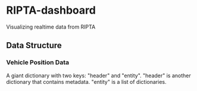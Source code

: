 # RIPTA-dashboard
Visualizing realtime data from RIPTA

## Data Structure
### Vehicle Position Data
A giant dictionary with two keys: "header" and "entity".
"header" is another dictionary that contains metadata.
"entity" is a list of dictionaries.
